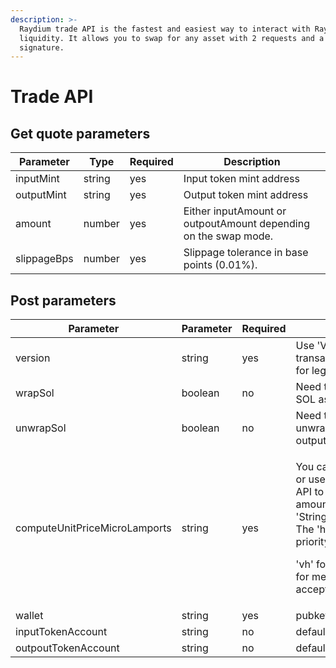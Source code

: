 ```yaml
---
description: >-
  Raydium trade API is the fastest and easiest way to interact with Raydium
  liquidity. It allows you to swap for any asset with 2 requests and a
  signature.
---
```


# Trade API

## Get quote parameters



| Parameter   |  Type  | Required | Description                                                     |
| ----------- | ------ | -------- | --------------------------------------------------------------- |
| inputMint   | string | yes      | Input token mint address                                        |
| outputMint  | string | yes      | Output token mint address                                       |
| amount      | number | yes      | Either inputAmount or outpoutAmount depending on the swap mode. |
| slippageBps | number | yes      | Slippage tolerance in base points (0.01%).                      |

## Post parameters

<table><thead><tr><th width="215">Parameter</th><th>Parameter</th><th>Required</th><th>Description</th></tr></thead><tbody><tr><td>version</td><td>string</td><td>yes</td><td>Use 'V0' for versioned transaction, and 'LEGACY' for legacy transaction.</td></tr><tr><td>wrapSol</td><td>boolean</td><td>no</td><td>Need to be true to accept SOL as inputToken.</td></tr><tr><td>unwrapSol</td><td>boolean</td><td>no</td><td>Need to set to true to unwrap wSol received as outputToken.</td></tr><tr><td>computeUnitPriceMicroLamports</td><td>string</td><td>yes</td><td><p>You can type it in manually or use Raydium priority fee API to set an automatic amount with 'String(data.data.default.h)'. The 'h' here stands for high priority.</p><p>'vh' for very high and 'm' for medium are also accepted value.</p></td></tr><tr><td>wallet</td><td>string</td><td>yes</td><td>pubkey</td></tr><tr><td>inputTokenAccount</td><td>string</td><td>no</td><td>default to ATA</td></tr><tr><td>outpoutTokenAccount</td><td>string</td><td>no</td><td>default to ATA</td></tr></tbody></table>
